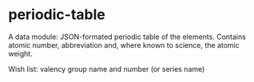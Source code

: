 periodic-table
==============

A data module: JSON-formated periodic table of the elements.
Contains atomic number, abbreviation and, where known to science, the atomic weight.

Wish list:
    valency
    group name and number
     (or series name)
